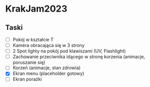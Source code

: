 # KrakJam2023

## Taski

- [ ] Pokój w kształcie T
- [ ] Kamera obracająca się w 3 strony
- [ ] 2 Spot lighty na pokój pod klawiszami (UV, Flashlight)
- [ ] Zachowanie przeciwnika idącego w stronę korzenia (animacje, poruszanie się)
- [ ] Korzeń (animacje, stan zdrowia)
- [X] Ekran menu (placeholder gotowy)
- [ ] Ekran porażki
